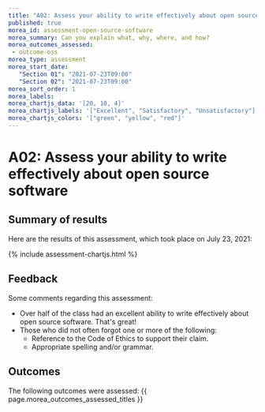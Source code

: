 ```yaml
---
title: "A02: Assess your ability to write effectively about open source software"
published: true
morea_id: assessment-open-source-software
morea_summary: Can you explain what, why, where, and how?
morea_outcomes_assessed:
 - outcome-oss
morea_type: assessment
morea_start_date:  
   "Section 01": "2021-07-23T09:00"
   "Section 02": "2021-07-23T09:00"
morea_sort_order: 1
morea_labels:
morea_chartjs_data: '[20, 10, 4]'
morea_chartjs_labels: '["Excellent", "Satisfactory", "Unsatisfactory"]'
morea_chartjs_colors: '["green", "yellow", "red"]'
---
```

# A02: Assess your ability to write effectively about open source software

## Summary of results

Here are the results of this assessment, which took place on July 23, 2021:

{%  include assessment-chartjs.html  %}

## Feedback

Some comments regarding this assessment:

  * Over half of the class had an excellent ability to write effectively about open source software. That's great!
  * Those who did not often forgot one or more of the following:
    * Reference to the Code of Ethics to support their claim.
    * Appropriate spelling and/or grammar.

## Outcomes

The following outcomes were assessed: {{ page.morea_outcomes_assessed_titles }}



